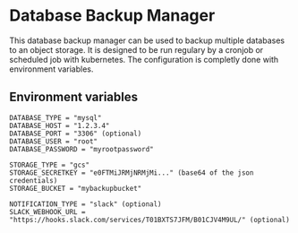 # Database Backup Manager

This database backup manager can be used to backup multiple databases to an object storage. It is designed to be run regulary by a cronjob or scheduled job with kubernetes. The configuration is completly done with environment variables.

## Environment variables

    DATABASE_TYPE = "mysql"
    DATABASE_HOST = "1.2.3.4"
    DATABASE_PORT = "3306" (optional)
    DATABASE_USER = "root"
    DATABASE_PASSWORD = "myrootpassword"

    STORAGE_TYPE = "gcs"
    STORAGE_SECRETKEY = "e0FTMiJRMjNRMjMi..." (base64 of the json credentials)
    STORAGE_BUCKET = "mybackupbucket"

    NOTIFICATION_TYPE = "slack" (optional)
    SLACK_WEBHOOK_URL = "https://hooks.slack.com/services/T01BXTS7JFM/B01CJV4M9UL/" (optional)
